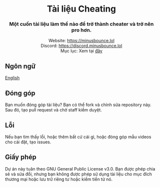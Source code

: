 
<div align="center">
  <h1>Tài liệu Cheating</h1>
  <h3>Một cuốn tài liệu làm thế nào để trở thành cheater và trở nên pro hơn.</h3>
  
  Website: https://minusbounce.lol </br>
  Discord: https://discord.minusbounce.lol </br>
  Mục lục: Xem tại [đây](vi/muc_luc.md)
  
</div>

## Ngôn ngữ
[English](README.md)

## Đóng góp
Bạn muốn đóng góp tài liệu? Bạn có thể fork và chỉnh sửa repository này. Sau đó, tạo pull request và chờ staff kiểm duyệt.

## Lỗi
Nếu bạn tìm thấy lỗi, hoặc thêm bất cứ cái gì, hoặc đóng góp mẫu videos cho cài đặt, tạo issues.

## Giấy phép
Dự án này tuân theo GNU General Public License v3.0.
Bạn được phép chia sẻ và sửa đổi, nhưng bạn không được phép sử dụng tài liệu cho mục đích thương mại hoặc lưu trữ riêng tư hoặc kiếm tiền từ nó.
